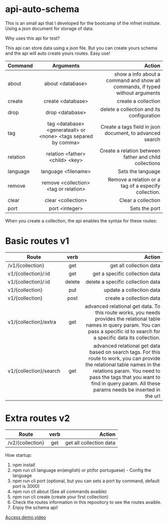 # api-auto-schema
This is an small api that I developed for the bootcamp of the infnet institute. Using a json document for storage of data.

Why uses this api for test?

This api can store data using a json file. But you can create yours schema
and the api will auto create yours routes. Easy use!


| Command|Arguments|Action |
| - |:-:| -:|
| about | about \<database\> | show a info about a command and show all commands, if typed without arguments |
| create | create \<database\> | create a collection |
| drop| drop \<database\> | delete a collection and its configuration|
| tag| tag \<database\> \<generateall\> or \<none\> \<tags separed by comma\> |Create a tags field in json document, to advanced search|
| relation| relation \<father\> \<child\> \<key\>| Create a relation between father and child collections|
| language| language \<filename\>|Sets the language|
| remove| remove \<collection\> \<tag or relation\>|Remove a relation or a tag of a especify collection.|
| clear| clear \<collection\>|Clear a collection|
| port| port \<integer\>|Sets the port|


When you create a collection, the api enables the syntax for these routes:

# Basic routes v1

| Route|verb|Action |
| - |:-:| -:|
| /v1/{collection} | get | get all collection data |
| v1/{collection}/:id | get |get a specific collection data|
| v1/{collection}/:id | delete |delete a specific collection data|
| v1/{collection} | put | update a collection data|
| v1/{collection} | post | create a collection data|
| v1/{collection}/extra | get | advanced relational get data. To this route works, you needs provides the relational table names in query param. You can pass a specific id to search for a specific data its collection.|
| v1/{collection}/search | get | advanced relational get data based on search tags. For this route to work, you can  provide the relational table names in the relations param. You need to pass the tags that you want to find in query param. All these params needs be inserted in the url|

# Extra routes v2

| Route|verb|Action |
| - |:-:| -:|
| /v2/{collection}| get | get all collection data |

How startup:

   1. npm install
   2. npm run cli language en(english) or pt(for portuguese) - Config the language
   3. npm run cli port <integer>(optional, but you can sets a port by command, default port is 3000)
   4. npm run cli about (See all commands avaible)
   5. npm run cli create <collectioname> (create your first collection)
   6. Check the routes information in this repository to see the routes avaible.
   7. Enjoy the schema api!


  [Access demo video](https://www.youtube.com/watch?v=pcUcxJkH4FE&t=117s)




